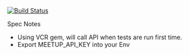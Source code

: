 [![Build Status](https://travis-ci.org/joesustaric/meetup-thingy.svg?branch=master)](https://travis-ci.org/joesustaric/meetup-thingy)

Spec Notes
- Using VCR gem, will call API when tests are run first time.
- Export MEETUP_API_KEY into your Env
